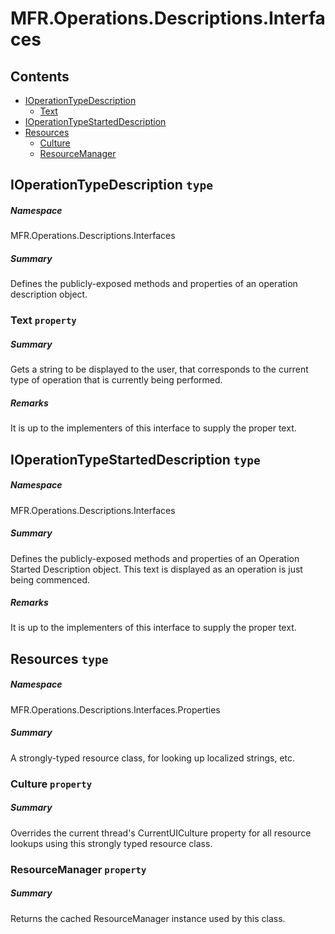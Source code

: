 <a name='assembly'></a>
# MFR.Operations.Descriptions.Interfaces

## Contents

- [IOperationTypeDescription](#T-MFR-Objects-Operations-Descriptions-Interfaces-IOperationTypeDescription 'MFR.Operations.Descriptions.Interfaces.IOperationTypeDescription')
  - [Text](#P-MFR-Objects-Operations-Descriptions-Interfaces-IOperationTypeDescription-Text 'MFR.Operations.Descriptions.Interfaces.IOperationTypeDescription.Text')
- [IOperationTypeStartedDescription](#T-MFR-Objects-Operations-Descriptions-Interfaces-IOperationTypeStartedDescription 'MFR.Operations.Descriptions.Interfaces.IOperationTypeStartedDescription')
- [Resources](#T-MFR-Objects-Operations-Descriptions-Interfaces-Properties-Resources 'MFR.Operations.Descriptions.Interfaces.Properties.Resources')
  - [Culture](#P-MFR-Objects-Operations-Descriptions-Interfaces-Properties-Resources-Culture 'MFR.Operations.Descriptions.Interfaces.Properties.Resources.Culture')
  - [ResourceManager](#P-MFR-Objects-Operations-Descriptions-Interfaces-Properties-Resources-ResourceManager 'MFR.Operations.Descriptions.Interfaces.Properties.Resources.ResourceManager')

<a name='T-MFR-Objects-Operations-Descriptions-Interfaces-IOperationTypeDescription'></a>
## IOperationTypeDescription `type`

##### Namespace

MFR.Operations.Descriptions.Interfaces

##### Summary

Defines the publicly-exposed methods and properties of an operation
description object.

<a name='P-MFR-Objects-Operations-Descriptions-Interfaces-IOperationTypeDescription-Text'></a>
### Text `property`

##### Summary

Gets a string to be displayed to the user, that corresponds to the
current type of operation that is currently being performed.

##### Remarks

It is up to the implementers of this interface to supply the proper text.

<a name='T-MFR-Objects-Operations-Descriptions-Interfaces-IOperationTypeStartedDescription'></a>
## IOperationTypeStartedDescription `type`

##### Namespace

MFR.Operations.Descriptions.Interfaces

##### Summary

Defines the publicly-exposed methods and properties of an Operation
Started Description object. This text is displayed as an operation is
just being commenced.

##### Remarks

It is up to the implementers of this interface to supply the proper text.

<a name='T-MFR-Objects-Operations-Descriptions-Interfaces-Properties-Resources'></a>
## Resources `type`

##### Namespace

MFR.Operations.Descriptions.Interfaces.Properties

##### Summary

A strongly-typed resource class, for looking up localized strings, etc.

<a name='P-MFR-Objects-Operations-Descriptions-Interfaces-Properties-Resources-Culture'></a>
### Culture `property`

##### Summary

Overrides the current thread's CurrentUICulture property for all
  resource lookups using this strongly typed resource class.

<a name='P-MFR-Objects-Operations-Descriptions-Interfaces-Properties-Resources-ResourceManager'></a>
### ResourceManager `property`

##### Summary

Returns the cached ResourceManager instance used by this class.
